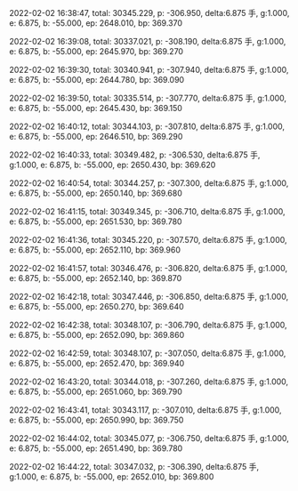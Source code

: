 2022-02-02 16:38:47, total: 30345.229, p: -306.950, delta:6.875 手, g:1.000, e: 6.875, b: -55.000, ep: 2648.010, bp: 369.370

2022-02-02 16:39:08, total: 30337.021, p: -308.190, delta:6.875 手, g:1.000, e: 6.875, b: -55.000, ep: 2645.970, bp: 369.270

2022-02-02 16:39:30, total: 30340.941, p: -307.940, delta:6.875 手, g:1.000, e: 6.875, b: -55.000, ep: 2644.780, bp: 369.090

2022-02-02 16:39:50, total: 30335.514, p: -307.770, delta:6.875 手, g:1.000, e: 6.875, b: -55.000, ep: 2645.430, bp: 369.150

2022-02-02 16:40:12, total: 30344.103, p: -307.810, delta:6.875 手, g:1.000, e: 6.875, b: -55.000, ep: 2646.510, bp: 369.290

2022-02-02 16:40:33, total: 30349.482, p: -306.530, delta:6.875 手, g:1.000, e: 6.875, b: -55.000, ep: 2650.430, bp: 369.620

2022-02-02 16:40:54, total: 30344.257, p: -307.300, delta:6.875 手, g:1.000, e: 6.875, b: -55.000, ep: 2650.140, bp: 369.680

2022-02-02 16:41:15, total: 30349.345, p: -306.710, delta:6.875 手, g:1.000, e: 6.875, b: -55.000, ep: 2651.530, bp: 369.780

2022-02-02 16:41:36, total: 30345.220, p: -307.570, delta:6.875 手, g:1.000, e: 6.875, b: -55.000, ep: 2652.110, bp: 369.960

2022-02-02 16:41:57, total: 30346.476, p: -306.820, delta:6.875 手, g:1.000, e: 6.875, b: -55.000, ep: 2652.140, bp: 369.870

2022-02-02 16:42:18, total: 30347.446, p: -306.850, delta:6.875 手, g:1.000, e: 6.875, b: -55.000, ep: 2650.270, bp: 369.640

2022-02-02 16:42:38, total: 30348.107, p: -306.790, delta:6.875 手, g:1.000, e: 6.875, b: -55.000, ep: 2652.090, bp: 369.860

2022-02-02 16:42:59, total: 30348.107, p: -307.050, delta:6.875 手, g:1.000, e: 6.875, b: -55.000, ep: 2652.470, bp: 369.940

2022-02-02 16:43:20, total: 30344.018, p: -307.260, delta:6.875 手, g:1.000, e: 6.875, b: -55.000, ep: 2651.060, bp: 369.790

2022-02-02 16:43:41, total: 30343.117, p: -307.010, delta:6.875 手, g:1.000, e: 6.875, b: -55.000, ep: 2650.990, bp: 369.750

2022-02-02 16:44:02, total: 30345.077, p: -306.750, delta:6.875 手, g:1.000, e: 6.875, b: -55.000, ep: 2651.490, bp: 369.780

2022-02-02 16:44:22, total: 30347.032, p: -306.390, delta:6.875 手, g:1.000, e: 6.875, b: -55.000, ep: 2652.010, bp: 369.800